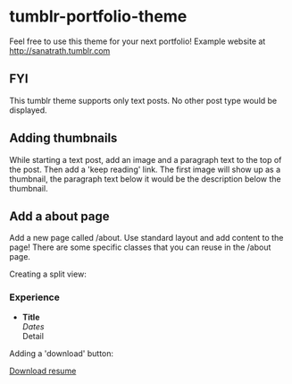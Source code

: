 # tumblr-portfolio-theme

Feel free to use this theme for your next portfolio! Example website at http://sanatrath.tumblr.com

## FYI
This tumblr theme supports only text posts. No other post type would be displayed. 

## Adding thumbnails
While starting a text post, add an image and a paragraph text to the top of the post. Then add a 'keep reading' link. The first image will show up as a thumbnail, the paragraph text below it would be the description below the thumbnail.  

## Add a about page
Add a new page called /about. Use standard layout and add content to the page! 
There are some specific classes that you can reuse in the /about page. 

Creating a split view: 
<div class="resume">
<h3>Experience</h3>
<ul><li><strong>Title<br /></strong><em>Dates<br /></em>Detail</li></ul>
</div>

Adding a 'download' button:  
<p class="download"><a href="#" target="_blank">Download resume</a></p>


